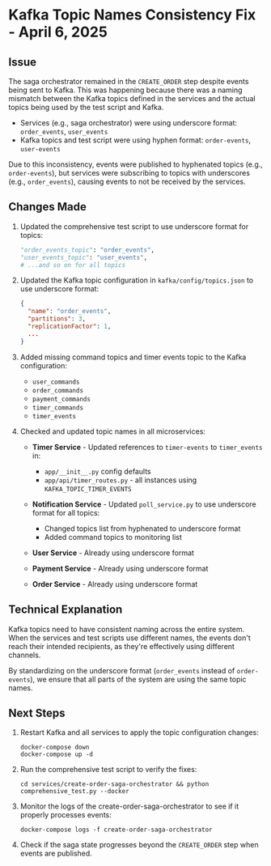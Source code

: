 # Kafka Topic Names Consistency Fix - April 6, 2025

## Issue
The saga orchestrator remained in the `CREATE_ORDER` step despite events being sent to Kafka. This was happening because there was a naming mismatch between the Kafka topics defined in the services and the actual topics being used by the test script and Kafka.

- Services (e.g., saga orchestrator) were using underscore format: `order_events`, `user_events`
- Kafka topics and test script were using hyphen format: `order-events`, `user-events`

Due to this inconsistency, events were published to hyphenated topics (e.g., `order-events`), but services were subscribing to topics with underscores (e.g., `order_events`), causing events to not be received by the services.

## Changes Made

1. Updated the comprehensive test script to use underscore format for topics:
   ```python
   "order_events_topic": "order_events",
   "user_events_topic": "user_events",
   # ...and so on for all topics
   ```

2. Updated the Kafka topic configuration in `kafka/config/topics.json` to use underscore format:
   ```json
   {
     "name": "order_events",
     "partitions": 3,
     "replicationFactor": 1,
     ...
   }
   ```

3. Added missing command topics and timer events topic to the Kafka configuration:
   - `user_commands`
   - `order_commands`
   - `payment_commands`
   - `timer_commands`
   - `timer_events`

4. Checked and updated topic names in all microservices:
   - **Timer Service** - Updated references to `timer-events` to `timer_events` in:
     - `app/__init__.py` config defaults
     - `app/api/timer_routes.py` - all instances using `KAFKA_TOPIC_TIMER_EVENTS` 

   - **Notification Service** - Updated `poll_service.py` to use underscore format for all topics:
     - Changed topics list from hyphenated to underscore format
     - Added command topics to monitoring list

   - **User Service** - Already using underscore format

   - **Payment Service** - Already using underscore format

   - **Order Service** - Already using underscore format

## Technical Explanation

Kafka topics need to have consistent naming across the entire system. When the services and test scripts use different names, the events don't reach their intended recipients, as they're effectively using different channels.

By standardizing on the underscore format (`order_events` instead of `order-events`), we ensure that all parts of the system are using the same topic names.

## Next Steps

1. Restart Kafka and all services to apply the topic configuration changes:
   ```
   docker-compose down
   docker-compose up -d
   ```

2. Run the comprehensive test script to verify the fixes:
   ```
   cd services/create-order-saga-orchestrator && python comprehensive_test.py --docker
   ```

3. Monitor the logs of the create-order-saga-orchestrator to see if it properly processes events:
   ```
   docker-compose logs -f create-order-saga-orchestrator
   ```

4. Check if the saga state progresses beyond the `CREATE_ORDER` step when events are published.
